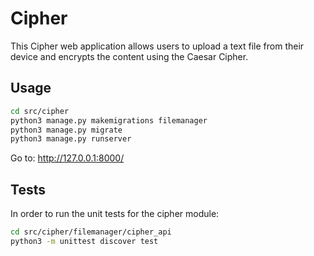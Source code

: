 # Cipher
This Cipher web application allows users to upload a text file from their device and encrypts the content using the Caesar Cipher.

## Usage
```bash
cd src/cipher
python3 manage.py makemigrations filemanager
python3 manage.py migrate 
python3 manage.py runserver
```
Go to: http://127.0.0.1:8000/

## Tests
In order to run the unit tests for the cipher module:
```bash
cd src/cipher/filemanager/cipher_api
python3 -m unittest discover test
```
